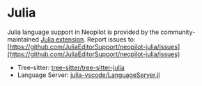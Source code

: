 # Julia

Julia language support in Neopilot is provided by the community-maintained [Julia extension](https://github.com/JuliaEditorSupport/neopilot-julia).
Report issues to: [https://github.com/JuliaEditorSupport/neopilot-julia/issues](https://github.com/JuliaEditorSupport/neopilot-julia/issues)

- Tree-sitter: [tree-sitter/tree-sitter-julia](https://github.com/tree-sitter/tree-sitter-julia)
- Language Server: [julia-vscode/LanguageServer.jl](https://github.com/julia-vscode/LanguageServer.jl)

<!--
TBD: Document Julia Installation
TBD: Julia REPL Setup instructions
-->
